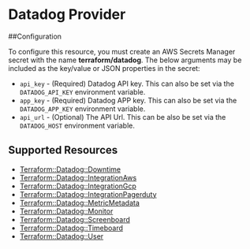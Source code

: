 # Datadog Provider

##Configuration

To configure this resource, you must create an AWS Secrets Manager secret with the name **terraform/datadog**. The below arguments may be included as the key/value or JSON properties in the secret:

* `api_key` - (Required) Datadog API key. This can also be set via the `DATADOG_API_KEY` environment variable.
* `app_key` - (Required) Datadog APP key. This can also be set via the `DATADOG_APP_KEY` environment variable.
* `api_url` - (Optional) The API Url. This can be also be set via the `DATADOG_HOST` environment variable.


## Supported Resources

* [Terraform::Datadog::Downtime](docs/providers/datadog/Downtime.md)
* [Terraform::Datadog::IntegrationAws](docs/providers/datadog/IntegrationAws.md)
* [Terraform::Datadog::IntegrationGcp](docs/providers/datadog/IntegrationGcp.md)
* [Terraform::Datadog::IntegrationPagerduty](docs/providers/datadog/IntegrationPagerduty.md)
* [Terraform::Datadog::MetricMetadata](docs/providers/datadog/MetricMetadata.md)
* [Terraform::Datadog::Monitor](docs/providers/datadog/Monitor.md)
* [Terraform::Datadog::Screenboard](docs/providers/datadog/Screenboard.md)
* [Terraform::Datadog::Timeboard](docs/providers/datadog/Timeboard.md)
* [Terraform::Datadog::User](docs/providers/datadog/User.md)